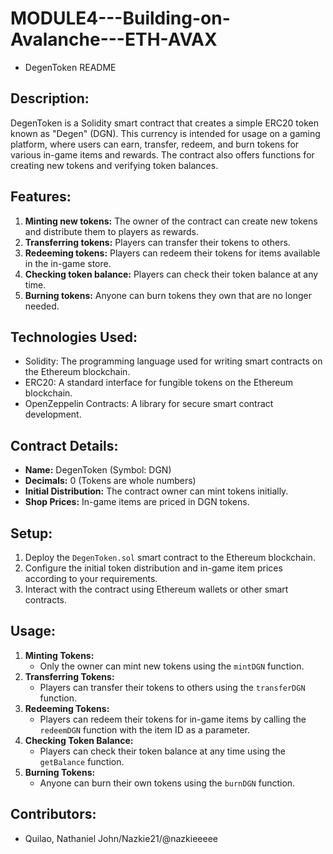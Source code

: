 # MODULE4---Building-on-Avalanche---ETH-AVAX
- DegenToken README

## Description:
DegenToken is a Solidity smart contract that creates a simple ERC20 token known as "Degen" (DGN). This currency is intended for usage on a gaming platform, where users can earn, transfer, redeem, and burn tokens for various in-game items and rewards. The contract also offers functions for creating new tokens and verifying token balances.

## Features:
1. **Minting new tokens:** The owner of the contract can create new tokens and distribute them to players as rewards.
2. **Transferring tokens:** Players can transfer their tokens to others.
3. **Redeeming tokens:** Players can redeem their tokens for items available in the in-game store.
4. **Checking token balance:** Players can check their token balance at any time.
5. **Burning tokens:** Anyone can burn tokens they own that are no longer needed.

## Technologies Used:
- Solidity: The programming language used for writing smart contracts on the Ethereum blockchain.
- ERC20: A standard interface for fungible tokens on the Ethereum blockchain.
- OpenZeppelin Contracts: A library for secure smart contract development.

## Contract Details:
- **Name:** DegenToken (Symbol: DGN)
- **Decimals:** 0 (Tokens are whole numbers)
- **Initial Distribution:** The contract owner can mint tokens initially.
- **Shop Prices:** In-game items are priced in DGN tokens.

## Setup:
1. Deploy the `DegenToken.sol` smart contract to the Ethereum blockchain.
2. Configure the initial token distribution and in-game item prices according to your requirements.
3. Interact with the contract using Ethereum wallets or other smart contracts.

## Usage:
1. **Minting Tokens:**
   - Only the owner can mint new tokens using the `mintDGN` function.
2. **Transferring Tokens:**
   - Players can transfer their tokens to others using the `transferDGN` function.
3. **Redeeming Tokens:**
   - Players can redeem their tokens for in-game items by calling the `redeemDGN` function with the item ID as a parameter.
4. **Checking Token Balance:**
   - Players can check their token balance at any time using the `getBalance` function.
5. **Burning Tokens:**
   - Anyone can burn their own tokens using the `burnDGN` function.

## Contributors:
- Quilao, Nathaniel John/Nazkie21/@nazkieeeee
